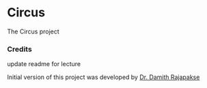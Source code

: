 # Circus

The Circus project

### Credits

update readme for lecture

Initial version of this project was developed by [Dr. Damith Rajapakse](https://github.com/damithc)
